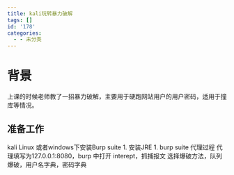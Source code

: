 ```yaml
---
title: kali玩转暴力破解
tags: []
id: '178'
categories:
  - - 未分类
---
```


# 背景

上课的时候老师教了一招暴力破解，主要用于硬跑网站用户的用户密码，适用于撞库等情况。

## 准备工作

kali Linux 或者windows下安装Burp suite 1. 安装JRE 1. burp suite 代理过程 代理填写为127.0.0.1:8080，burp 中打开 interept，抓捕报文 选择爆破方法，队列爆破，用户名字典，密码字典